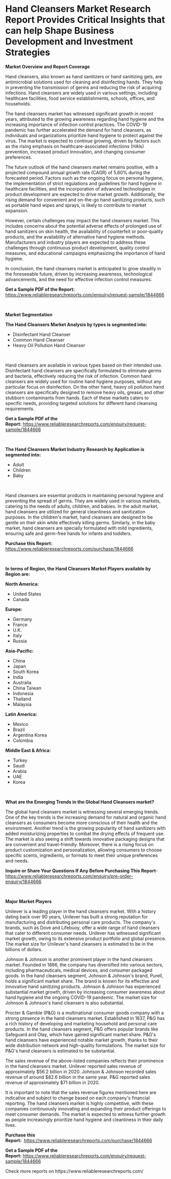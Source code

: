 <p><h1>Hand Cleansers Market Research Report Provides Critical Insights that can help Shape Business Development and Investment Strategies</h1></p><p><strong>Market Overview and Report Coverage</strong></p>
<p><p>Hand cleansers, also known as hand sanitizers or hand sanitizing gels, are antimicrobial solutions used for cleaning and disinfecting hands. They help in preventing the transmission of germs and reducing the risk of acquiring infections. Hand cleansers are widely used in various settings, including healthcare facilities, food service establishments, schools, offices, and households.</p><p>The hand cleansers market has witnessed significant growth in recent years, attributed to the growing awareness regarding hand hygiene and the increasing importance of infection control practices. The COVID-19 pandemic has further accelerated the demand for hand cleansers, as individuals and organizations prioritize hand hygiene to protect against the virus. The market is expected to continue growing, driven by factors such as the rising emphasis on healthcare-associated infections (HAIs) prevention, increased product innovation, and changing consumer preferences.</p><p>The future outlook of the hand cleansers market remains positive, with a projected compound annual growth rate (CAGR) of 5.60% during the forecasted period. Factors such as the ongoing focus on personal hygiene, the implementation of strict regulations and guidelines for hand hygiene in healthcare facilities, and the incorporation of advanced technologies in product development are expected to drive market growth. Additionally, the rising demand for convenient and on-the-go hand sanitizing products, such as portable hand wipes and sprays, is likely to contribute to market expansion.</p><p>However, certain challenges may impact the hand cleansers market. This includes concerns about the potential adverse effects of prolonged use of hand sanitizers on skin health, the availability of counterfeit or poor-quality products, and the availability of alternative hand hygiene methods. Manufacturers and industry players are expected to address these challenges through continuous product development, quality control measures, and educational campaigns emphasizing the importance of hand hygiene.</p><p>In conclusion, the hand cleansers market is anticipated to grow steadily in the foreseeable future, driven by increasing awareness, technological advancements, and the need for effective infection control measures.</p></p>
<p><strong>Get a Sample PDF of the Report:</strong> <a href="https://www.reliableresearchreports.com/enquiry/request-sample/1844666">https://www.reliableresearchreports.com/enquiry/request-sample/1844666</a></p>
<p>&nbsp;</p>
<p><strong>Market Segmentation</strong></p>
<p><strong>The Hand Cleansers Market Analysis by types is segmented into:</strong></p>
<p><ul><li>Disinfectant Hand Cleanser</li><li>Common Hand Cleanser</li><li>Heavy Oil Pollution Hand Cleanser</li></ul></p>
<p>&nbsp;</p>
<p><p>Hand cleansers are available in various types based on their intended use. Disinfectant hand cleansers are specifically formulated to eliminate germs and bacteria, effectively reducing the risk of infection. Common hand cleansers are widely used for routine hand hygiene purposes, without any particular focus on disinfection. On the other hand, heavy oil pollution hand cleansers are specifically designed to remove heavy oils, grease, and other stubborn contaminants from hands. Each of these markets caters to specific needs, providing targeted solutions for different hand cleansing requirements.</p></p>
<p><strong>Get a Sample PDF of the Report:</strong>&nbsp;<a href="https://www.reliableresearchreports.com/enquiry/request-sample/1844666">https://www.reliableresearchreports.com/enquiry/request-sample/1844666</a></p>
<p>&nbsp;</p>
<p><strong>The Hand Cleansers Market Industry Research by Application is segmented into:</strong></p>
<p><ul><li>Adult</li><li>Children</li><li>Baby</li></ul></p>
<p>&nbsp;</p>
<p><p>Hand cleansers are essential products in maintaining personal hygiene and preventing the spread of germs. They are widely used in various markets, catering to the needs of adults, children, and babies. In the adult market, hand cleansers are utilized for general cleanliness and sanitization purposes. In the children's market, hand cleansers are designed to be gentle on their skin while effectively killing germs. Similarly, in the baby market, hand cleansers are specially formulated with mild ingredients, ensuring safe and germ-free hands for infants and toddlers.</p></p>
<p><strong>Purchase this Report:</strong>&nbsp; <a href="https://www.reliableresearchreports.com/purchase/1844666">https://www.reliableresearchreports.com/purchase/1844666</a></p>
<p>&nbsp;</p>
<p><strong>In terms of Region, the Hand Cleansers Market Players available by Region are:</strong></p>
<p>
    <p> <strong> North America: </strong>
        <ul>
            <li>United States</li>
            <li>Canada</li>
        </ul>
        </p> 
    <p> <strong> Europe: </strong>
        <ul>
            <li>Germany</li>
            <li>France</li>
            <li>U.K.</li>
            <li>Italy</li>
            <li>Russia</li>
        </ul>
        </p> 
    <p> <strong> Asia-Pacific: </strong>
        <ul>
            <li>China</li>
            <li>Japan</li>
            <li>South Korea</li>
            <li>India</li>
            <li>Australia</li>
            <li>China Taiwan</li>
            <li>Indonesia</li>
            <li>Thailand</li>
            <li>Malaysia</li>
        </ul>
        </p> 
    <p> <strong> Latin America: </strong>
        <ul>
            <li>Mexico</li>
            <li>Brazil</li>
            <li>Argentina Korea</li>
            <li>Colombia</li>
        </ul>
        </p> 
    <p> <strong> Middle East & Africa: </strong>
        <ul>
            <li>Turkey</li>
            <li>Saudi</li>
            <li>Arabia</li>
            <li>UAE</li>
            <li>Korea</li>
        </ul>
    </p>
    </p>
<p>&nbsp;</p>
<p><strong>What are the Emerging Trends in the Global Hand Cleansers market?</strong></p>
<p><p>The global hand cleansers market is witnessing several emerging trends. One of the key trends is the increasing demand for natural and organic hand cleansers as consumers become more conscious of their health and the environment. Another trend is the growing popularity of hand sanitizers with added moisturizing properties to combat the drying effects of frequent use. The market is also seeing a shift towards innovative packaging designs that are convenient and travel-friendly. Moreover, there is a rising focus on product customization and personalization, allowing consumers to choose specific scents, ingredients, or formats to meet their unique preferences and needs.</p></p>
<p><strong>Inquire or Share Your Questions If Any Before Purchasing This Report</strong>- <a href="https://www.reliableresearchreports.com/enquiry/pre-order-enquiry/1844666">https://www.reliableresearchreports.com/enquiry/pre-order-enquiry/1844666</a></p>
<p>&nbsp;</p>
<p><strong>Major Market Players</strong></p>
<p><p>Unilever is a leading player in the hand cleansers market. With a history dating back over 90 years, Unilever has built a strong reputation for manufacturing and distributing personal care products. The company's brands, such as Dove and Lifebuoy, offer a wide range of hand cleansers that cater to different consumer needs. Unilever has witnessed significant market growth, owing to its extensive product portfolio and global presence. The market size for Unilever's hand cleansers is estimated to be in the billions of dollars.</p><p>Johnson & Johnson is another prominent player in the hand cleansers market. Founded in 1886, the company has diversified into various sectors, including pharmaceuticals, medical devices, and consumer packaged goods. In the hand cleansers segment, Johnson & Johnson's brand, Purell, holds a significant market share. The brand is known for its effective and innovative hand sanitizing products. Johnson & Johnson has experienced substantial market growth, driven by increasing consumer awareness about hand hygiene and the ongoing COVID-19 pandemic. The market size for Johnson & Johnson's hand cleansers is also substantial.</p><p>Procter & Gamble (P&G) is a multinational consumer goods company with a strong presence in the hand cleansers market. Established in 1837, P&G has a rich history of developing and marketing household and personal care products. In the hand cleansers segment, P&G offers popular brands like Safeguard and Olay, which have gained significant market share. P&G's hand cleansers have experienced notable market growth, thanks to their wide distribution network and high-quality formulations. The market size for P&G's hand cleansers is estimated to be substantial.</p><p>The sales revenue of the above-listed companies reflects their prominence in the hand cleansers market. Unilever reported sales revenue of approximately $56.2 billion in 2020. Johnson & Johnson recorded sales revenue of around $82.6 billion in the same year. P&G reported sales revenue of approximately $71 billion in 2020.</p><p>It is important to note that the sales revenue figures mentioned here are indicative and subject to change based on each company's financial reporting. The hand cleansers market is highly competitive, with these companies continuously innovating and expanding their product offerings to meet consumer demands. The market is expected to witness further growth as people increasingly prioritize hand hygiene and cleanliness in their daily lives.</p></p>
<p><strong>Purchase this Report:</strong>&nbsp;&nbsp;<a href="https://www.reliableresearchreports.com/purchase/1844666">https://www.reliableresearchreports.com/purchase/1844666</a></p>
<p></p>
<p><strong>Get a Sample PDF of the Report:</strong>&nbsp;<a href="https://www.reliableresearchreports.com/enquiry/request-sample/1844666">https://www.reliableresearchreports.com/enquiry/request-sample/1844666</a></p>
<p>Check more reports on https://www.reliableresearchreports.com/</p>